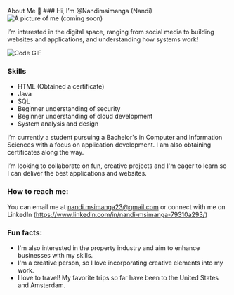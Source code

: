 About Me
👋 ### Hi, I’m @Nandimsimanga (Nandi)
![A picture of me (coming soon)](url_to_your_image)

I’m interested in the digital space, ranging from social media to building websites and applications, and understanding how systems work!

![Code GIF]( https://media.giphy.com/media/v1.Y2lkPTc5MGI3NjExOGgxMXB5OWN5aGdkMnFvNDA2dHpoYW43ODV3YWNyMWswZnl3dWo0eCZlcD12MV9naWZzX3NlYXJjaCZjdD1n/26tn33aiTi1jkl6H6/giphy.gif)

### Skills

- HTML (Obtained a certificate)
- Java
- SQL
- Beginner understanding of security
- Beginner understanding of cloud development
- System analysis and design

I’m currently a student pursuing a Bachelor's in Computer and Information Sciences with a focus on application development. I am also obtaining certificates along the way.

I’m looking to collaborate on fun, creative projects and I'm eager to learn so I can deliver the best applications and websites. 

### How to reach me: 
You can email me at nandi.msimanga23@gmail.com or connect with me on LinkedIn (https://www.linkedin.com/in/nandi-msimanga-79310a293/)

### Fun facts:
- I'm also interested in the property industry and aim to enhance businesses with my skills.
- I'm a creative person, so I love incorporating creative elements into my work.
- I love to travel! My favorite trips so far have been to the United States and Amsterdam.

  
